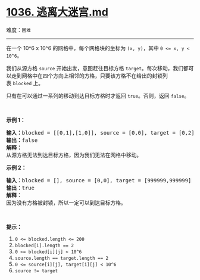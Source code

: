 # [1036. 逃离大迷宫.md](https://leetcode-cn.com/problems/escape-a-large-maze)

难度：`困难`

---

<p>在一个 10^6 x 10^6 的网格中，每个网格块的坐标为&nbsp;<code>(x, y)</code>，其中&nbsp;<code>0 &lt;= x, y &lt; 10^6</code>。</p>

<p>我们从源方格&nbsp;<code>source</code>&nbsp;开始出发，意图赶往目标方格&nbsp;<code>target</code>。每次移动，我们都可以走到网格中在四个方向上相邻的方格，只要该方格不在给出的封锁列表&nbsp;<code>blocked</code>&nbsp;上。</p>

<p>只有在可以通过一系列的移动到达目标方格时才返回&nbsp;<code>true</code>。否则，返回 <code>false</code>。</p>

<p>&nbsp;</p>

<p><strong>示例 1：</strong></p>

<pre><strong>输入：</strong>blocked = [[0,1],[1,0]], source = [0,0], target = [0,2]
<strong>输出：</strong>false
<strong>解释：</strong>
从源方格无法到达目标方格，因为我们无法在网格中移动。
</pre>

<p><strong>示例 2：</strong></p>

<pre><strong>输入：</strong>blocked = [], source = [0,0], target = [999999,999999]
<strong>输出：</strong>true
<strong>解释：</strong>
因为没有方格被封锁，所以一定可以到达目标方格。
</pre>

<p>&nbsp;</p>

<p><strong>提示：</strong></p>

<ol>
	<li><code>0 &lt;= blocked.length &lt;= 200</code></li>
	<li><code>blocked[i].length == 2</code></li>
	<li><code>0 &lt;= blocked[i][j] &lt; 10^6</code></li>
	<li><code>source.length == target.length == 2</code></li>
	<li><code>0 &lt;= source[i][j], target[i][j] &lt; 10^6</code></li>
	<li><code>source != target</code></li>
</ol>
